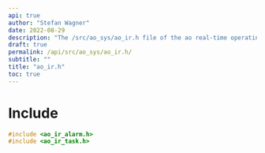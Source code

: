 ```yaml
---
api: true
author: "Stefan Wagner"
date: 2022-08-29
description: "The /src/ao_sys/ao_ir.h file of the ao real-time operating system."
draft: true
permalink: /api/src/ao_sys/ao_ir.h/
subtitle: ""
title: "ao_ir.h"
toc: true
---
```


# Include

```c
#include <ao_ir_alarm.h>
#include <ao_ir_task.h>
```


